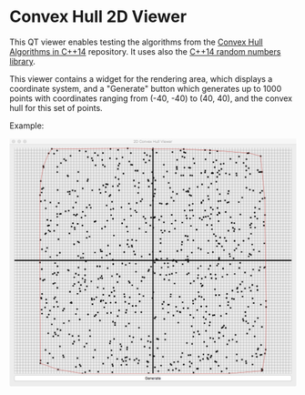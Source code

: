 <h1>Convex Hull 2D Viewer</h1>

This QT viewer enables testing the algorithms from the <a href="https://github.com/loic-yvonnet/convex-hull-cpp14">Convex Hull Algorithms in C++14</a> repository. It uses also the <a href="https://github.com/loic-yvonnet/randomize-cpp14">C++14 random numbers library</a>.

This viewer contains a widget for the rendering area, which displays a coordinate system, and a "Generate" button which generates up to 1000 points with coordinates ranging from (-40, -40) to (40, 40), and the convex hull for this set of points.

Example:

<img src="https://github.com/loic-yvonnet/convex-hull-2d-viewer/blob/master/screenshot2.png" />
